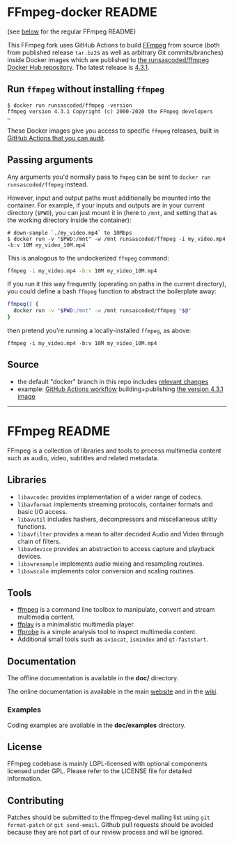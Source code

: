 # FFmpeg-docker README
(see [below](#original-readme) for the regular FFmpeg README)

This FFmpeg fork uses GitHub Actions to build [FFmpeg](https://ffmpeg.org) from source (both from published release `tar.bz2`s as well as arbitrary Git commits/branches) inside Docker images which are published to [the runsascoded/ffmpeg Docker Hub repository](https://hub.docker.com/repository/docker/runsascoded/ffmpeg). The latest release is [4.3.1](https://hub.docker.com/layers/runsascoded/ffmpeg/4.3.1/images/sha256-c4579336fdedf7c2eddd2e991b2233a32298cf478af3af34d4843bc3c211fc1a).

## Run `ffmpeg` without installing `ffmpeg`
```
$ docker run runsascoded/ffmpeg -version
ffmpeg version 4.3.1 Copyright (c) 2000-2020 the FFmpeg developers
…
```
These Docker images give you access to specific `ffmpeg` releases, built in [GitHub Actions that you can audit](https://github.com/runsascoded/FFmpeg/runs/1505388217?check_suite_focus=true#step:8:15722).

## Passing arguments
Any arguments you'd normally pass to `fmpeg` can be sent to `docker run runsascoded/ffmpeg` instead.

However, input and output paths must additionally be mounted into the container. For example, if your inputs and outputs are in your current directory (`$PWD`), you can just mount it in (here to `/mnt`, and setting that as the working directory inside the container):
```
# down-sample `./my_video.mp4` to 10Mbps
$ docker run -v "$PWD:/mnt" -w /mnt runsascoded/ffmpeg -i my_video.mp4 -b:v 10M my_video_10M.mp4
```
This is analogous to the undockerized `ffmpeg` command:
```bash
ffmpeg -i my_video.mp4 -b:v 10M my_video_10M.mp4
```

If you run it this way frequently (operating on paths in the current directory), you could define a bash `ffmpeg` function to abstract the boilerplate away:
```bash
ffmpeg() {
  docker run -v "$PWD:/mnt" -w /mnt runsascoded/ffmpeg "$@"
}
```
then pretend you're running a locally-installed `ffmpeg`, as above:
```
ffmpeg -i my_video.mp4 -b:v 10M my_video_10M.mp4
```

## Source
- the default "docker" branch in this repo includes [relevant changes](https://github.com/FFmpeg/FFmpeg/compare/530d1dbcef...runsascoded:328d4f7ff3)
- example: [GitHub Actions workflow](https://github.com/runsascoded/FFmpeg/runs/1505388217) building+publishing [the version 4.3.1 image](https://hub.docker.com/layers/runsascoded/ffmpeg/4.3.1/images/sha256-c4579336fdedf7c2eddd2e991b2233a32298cf478af3af34d4843bc3c211fc1a?context=repo)

--------

FFmpeg README <a id="original-readme"></a>
=============

FFmpeg is a collection of libraries and tools to process multimedia content
such as audio, video, subtitles and related metadata.

## Libraries

* `libavcodec` provides implementation of a wider range of codecs.
* `libavformat` implements streaming protocols, container formats and basic I/O access.
* `libavutil` includes hashers, decompressors and miscellaneous utility functions.
* `libavfilter` provides a mean to alter decoded Audio and Video through chain of filters.
* `libavdevice` provides an abstraction to access capture and playback devices.
* `libswresample` implements audio mixing and resampling routines.
* `libswscale` implements color conversion and scaling routines.

## Tools

* [ffmpeg](https://ffmpeg.org/ffmpeg.html) is a command line toolbox to
  manipulate, convert and stream multimedia content.
* [ffplay](https://ffmpeg.org/ffplay.html) is a minimalistic multimedia player.
* [ffprobe](https://ffmpeg.org/ffprobe.html) is a simple analysis tool to inspect
  multimedia content.
* Additional small tools such as `aviocat`, `ismindex` and `qt-faststart`.

## Documentation

The offline documentation is available in the **doc/** directory.

The online documentation is available in the main [website](https://ffmpeg.org)
and in the [wiki](https://trac.ffmpeg.org).

### Examples

Coding examples are available in the **doc/examples** directory.

## License

FFmpeg codebase is mainly LGPL-licensed with optional components licensed under
GPL. Please refer to the LICENSE file for detailed information.

## Contributing

Patches should be submitted to the ffmpeg-devel mailing list using
`git format-patch` or `git send-email`. Github pull requests should be
avoided because they are not part of our review process and will be ignored.
